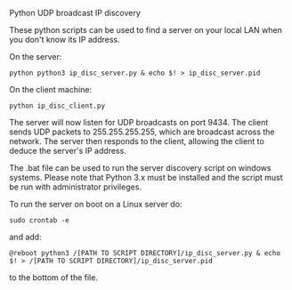 Python UDP broadcast IP discovery

These python scripts can be used to find a server on your local LAN when you don't know its IP address.

On the server:
```
python python3 ip_disc_server.py & echo $! > ip_disc_server.pid
```

On the client machine:
```
python ip_disc_client.py
```

The server will now listen for UDP broadcasts on port 9434. The client sends UDP packets to 255.255.255.255, which are broadcast across the network. The server then responds to the client, allowing the client to deduce the server's IP address.

The .bat file can be used to run the server discovery script on windows systems. Please note that Python 3.x must be installed and the script must be run with administrator privileges.


To run the server on boot on a Linux server do:
```
sudo crontab -e
```
and add:
```
@reboot python3 /[PATH TO SCRIPT DIRECTORY]/ip_disc_server.py & echo $! > /[PATH TO SCRIPT DIRECTORY]/ip_disc_server.pid
```
to the bottom of the file.
